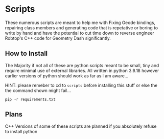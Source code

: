 # Scripts
These numerous scripts are meant to help me with Fixing Geode bindings, repairing class members and generating code that is repetative or boring to write by hand
and have the potential to cut time down to reverse engineer Robtop's C++ code for Geometry Dash significantly.


## How to Install

The Majority if not all of these are python scripts meant to be small, tiny and require minimal use of external libraries.
All written in python 3.9.18 however earlier versions of python should work as far as I am aware...

HINT: please remeber to cd to `scripts` before installing this stuff or else the the command shown might fail...
```
pip -r requirements.txt
```

## Plans
C++ Versions of some of these scripts are planned if you absolutely refuse to install python 

